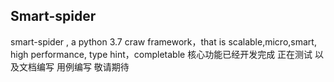 ## Smart-spider
smart-spider , a python 3.7 craw framework，that is scalable,micro,smart, high performance, type hint，completable
核心功能已经开发完成
正在测试 以及文档编写 用例编写
敬请期待







